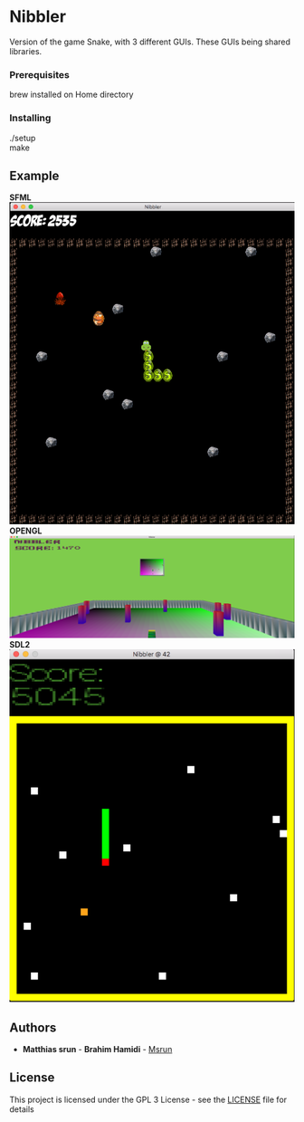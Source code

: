 # Nibbler

Version of the game Snake, with 3 different GUIs. These GUIs being shared libraries.

### Prerequisites

brew installed on Home directory

### Installing

./setup </br>
make

## Example
**SFML**</br>
![Sfml Mode](https://raw.githubusercontent.com/brhamidi/Nibbler/master/img/imgSfml.png)
</br>**OPENGL**</br>
![Opengl Mode](https://raw.githubusercontent.com/brhamidi/Nibbler/master/img/imgOpengl.png)
</br>**SDL2**</br>
![Sdl2 Mode](https://raw.githubusercontent.com/brhamidi/Nibbler/master/img/imgSdl.png)

## Authors

* **Matthias srun** - **Brahim Hamidi** - [Msrun](https://github.com/Matthias-Srun)

## License

This project is licensed under the GPL 3 License - see the [LICENSE](LICENSE) file for details

